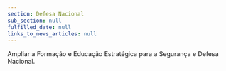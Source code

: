 ```yaml
---
section: Defesa Nacional
sub_section: null
fulfilled_date: null
links_to_news_articles: null
---
```


Ampliar a Formação e Educação Estratégica para a Segurança e Defesa Nacional.